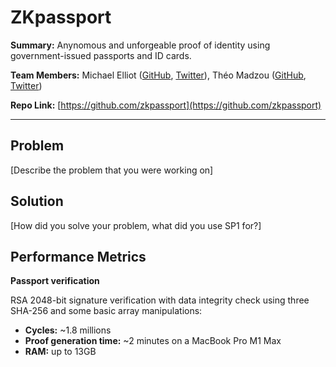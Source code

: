 # ZKpassport

**Summary:** Anynomous and unforgeable proof of identity using government-issued passports and ID cards.

**Team Members:** Michael Elliot ([GitHub](https://github.com/michaelelliot), [Twitter](https://x.com/michaelelliot)), Théo Madzou ([GitHub](https://github.com/madztheo), [Twitter](https://x.com/madztheo))

**Repo Link:** [https://github.com/zkpassport](https://github.com/zkpassport)

---

## Problem

[Describe the problem that you were working on]

## Solution

[How did you solve your problem, what did you use SP1 for?]

## Performance Metrics

**Passport verification**

RSA 2048-bit signature verification with data integrity check using three SHA-256 and some basic array manipulations:

- **Cycles:** ~1.8 millions
- **Proof generation time:** ~2 minutes on a MacBook Pro M1 Max
- **RAM:** up to 13GB
